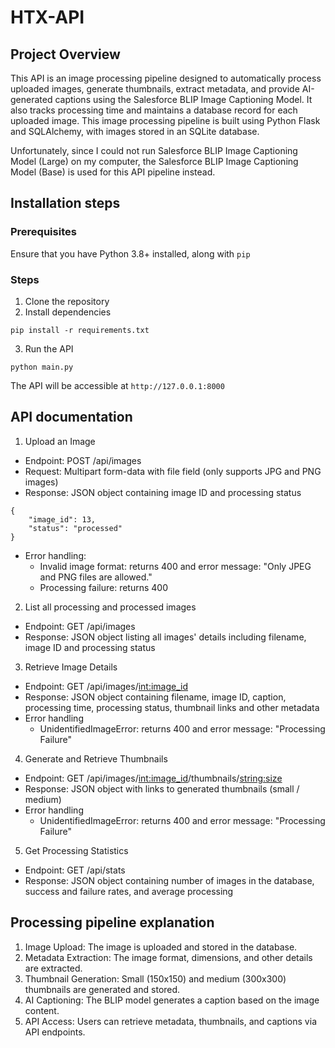 # HTX-API

## Project Overview
This API is an image processing pipeline designed to automatically process uploaded images, generate thumbnails, extract metadata, and provide AI-generated captions using the Salesforce BLIP Image Captioning Model. It also tracks processing time and maintains a database record for each uploaded image. This image processing pipeline is built using Python Flask and SQLAlchemy, with images stored in an SQLite database. 

Unfortunately, since I could not run Salesforce BLIP Image Captioning Model (Large) on my computer, the Salesforce BLIP Image Captioning Model (Base) is used for this API pipeline instead. 

## Installation steps
### Prerequisites
Ensure that you have Python 3.8+ installed, along with ```pip```

### Steps
1. Clone the repository
2. Install dependencies
```
pip install -r requirements.txt
```
3. Run the API
```
python main.py
```
The API will be accessible at ```http://127.0.0.1:8000``` 

## API documentation
1. Upload an Image

- Endpoint: POST /api/images
- Request: Multipart form-data with file field (only supports JPG and PNG images)
- Response: JSON object containing image ID and processing status

```
{
    "image_id": 13,
    "status": "processed"
}
```

- Error handling:
    - Invalid image format: returns 400 and error message: "Only JPEG and PNG files are allowed."
    - Processing failure: returns 400
 
2. List all processing and processed images
- Endpoint: GET /api/images
- Response: JSON object listing all images' details including filename, image ID and processing status

3. Retrieve Image Details

- Endpoint: GET /api/images/<int:image_id>
- Response: JSON object containing filename, image ID, caption, processing time, processing status, thumbnail links and other metadata
- Error handling
    - UnidentifiedImageError: returns 400 and error message: "Processing Failure"

4. Generate and Retrieve Thumbnails

- Endpoint: GET /api/images/<int:image_id>/thumbnails/<string:size>
- Response: JSON object with links to generated thumbnails (small / medium)
- Error handling
    - UnidentifiedImageError: returns 400 and error message: "Processing Failure"

5. Get Processing Statistics

- Endpoint: GET /api/stats
- Response: JSON object containing number of images in the database, success and failure rates, and average processing 

## Processing pipeline explanation
1. Image Upload: The image is uploaded and stored in the database.
2. Metadata Extraction: The image format, dimensions, and other details are extracted.
3. Thumbnail Generation: Small (150x150) and medium (300x300) thumbnails are generated and stored.
4. AI Captioning: The BLIP model generates a caption based on the image content.
5. API Access: Users can retrieve metadata, thumbnails, and captions via API endpoints.
